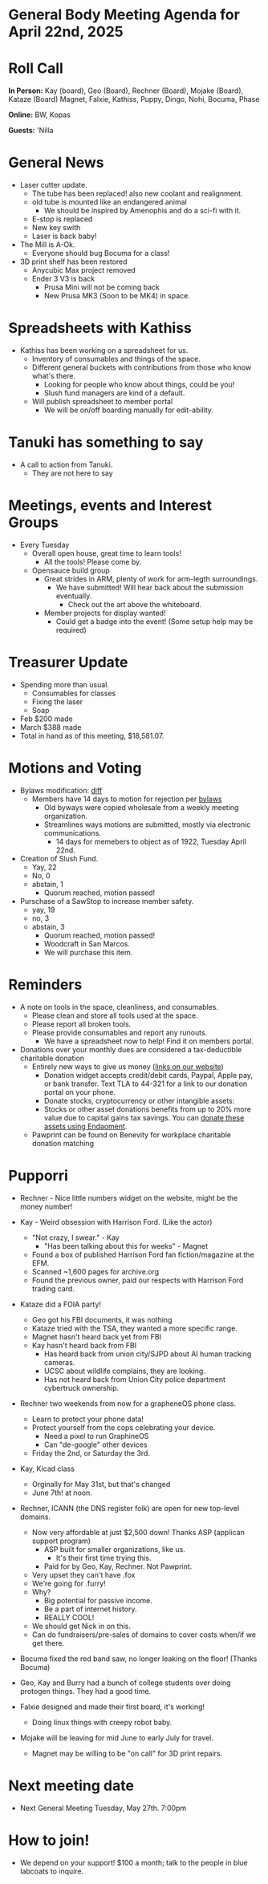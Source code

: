 # General Body Meeting Agenda for April 22nd, 2025
# Roll Call
**In Person:**
Kay (board), Geo (Board), Rechner (Board), Mojake (Board), Kataze (Board)
Magnet, Falxie, Kathiss, Puppy, Dingo, Nohi, Bocuma, Phase 

**Online:**
BW, Kopas

**Guests:**
'Nilla 

# General News
- Laser cutter update. 
  - The tube has been replaced! also new coolant and realignment.  
  - old tube is mounted like an endangered animal 
    - We should be inspired by Amenophis and do a sci-fi with it. 
  - E-stop is replaced
  - New key swith
  - Laser is back baby! 
- The Mill is A-Ok. 
    - Everyone should bug Bocuma for a class! 
- 3D print shelf has been restored
    - Anycubic Max project removed
    - Ender 3 V3 is back 
        - Prusa Mini will not be coming back
        - New Prusa MK3 (Soon to be MK4) in space. 

# Spreadsheets with Kathiss
- Kathiss has been working on a spreadsheet for us.
    - Inventory of consumables and things of the space. 
    - Different general buckets with contributions from those who know what's there. 
        - Looking for people who know about things, could be you! 
        - Slush fund managers are kind of a default. 
    - Will publish spreadsheet to member portal 
        - We will be on/off boarding manually for edit-ability. 

# Tanuki has something to say
- A call to action from Tanuki.
    - They are not here to say

# Meetings, events and Interest Groups
- Every Tuesday
    - Overall open house, great time to learn tools!
        - All the tools! Please come by. 
    - Opensauce build group 
        - Great strides in ARM, plenty of work for arm-legth surroundings. 
            - We have submitted! Will hear back about the submission eventually.
                - Check out the art above the whiteboard. 
        - Member projects for display wanted! 
            - Could get a badge into the event! (Some setup help may be required)


# Treasurer Update
- Spending more than usual. 
    - Consumables for classes
    - Fixing the laser
    - Soap
- Feb $200 made
- March $388 made
- Total in hand as of this meeting, $18,581.07. 

# Motions and Voting
- Bylaws modification: [diff](https://github.com/PawprintPrototyping/admin/pull/12/commits/9635fc6425810639a212175c11e80f8f51fb8f50)
  - Members have 14 days to motion for rejection per [bylaws](https://github.com/PawprintPrototyping/admin/blob/9635fc6425810639a212175c11e80f8f51fb8f50/BYLAWS.md#6-amendment)
    - Old byways were copied wholesale from a weekly meeting organization. 
    - Streamlines ways motions are submitted, mostly via electronic communications.
        - 14 days for memebers to object as of 1922, Tuesday April 22nd.
- Creation of Slush Fund. 
    - Yay, 22
    - No, 0
    - abstain, 1
        - Quorum reached, motion passed! 
- Purschase of a SawStop to increase member safety. 
    - yay, 19
    - no, 3
    - abstain, 3
        - Quorum reached, motion passed! 
        - Woodcraft in San Marcos. 
        - We will purchase this item. 

# Reminders
- A note on tools in the space, cleanliness, and consumables.
  - Please clean and store all tools used at the space.
  - Please report all broken tools.
  - Please provide consumables and report any runouts.
    - We have a spreadsheet now to help! Find it on members portal.
- Donations over your monthly dues are considered a tax-deductible charitable donation
  - Entirely new ways to give us money ([links on our website](https://pawprintprototyping.org/pages/donate/))
    - Donation widget accepts credit/debit cards, Paypal, Apple pay, or bank transfer.  Text TLA to 44-321 for a link to our donation portal on your phone.
    - Donate stocks, cryptocurrency or other intangible assets:
    - Stocks or other asset donations benefits from up to 20% more value due to capital gains tax savings. You can [donate these assets using Endaoment](https://app.endaoment.org/orgs/84-4428024).
  - Pawprint can be found on Benevity for workplace charitable donation matching

# Pupporri 
- Rechner - Nice little numbers widget on the website, might be the money number! 

- Kay - Weird obsession with Harrison Ford. (Like the actor)
    - "Not crazy, I swear." - Kay
        - "Has been talking about this for weeks" - Magnet
    - Found a box of published Harrison Ford fan fiction/magazine at the EFM. 
    - Scanned ~1,600 pages for archive.org
    - Found the previous owner, paid our respects with Harrison Ford trading card.

- Kataze did a FOIA party!
    - Geo got his FBI documents, it was nothing
    - Kataze tried with the TSA, they wanted a more specific range. 
    - Magnet hasn't heard back yet from FBI
    - Kay hasn't heard back from FBI
        - Has heard back from union city/SJPD about AI human tracking cameras. 
        - UCSC about wildlife complains, they are looking. 
        - Has not heard back from Union City police department cybertruck ownership.

- Rechner two weekends from now for a grapheneOS phone class. 
    - Learn to protect your phone data! 
    - Protect yourself from the cops celebrating your device. 
        - Need a pixel to run GraphineOS 
        - Can "de-google" other devices
    - Friday the 2nd, or Saturday the 3rd. 

- Kay, Kicad class 
    - Orginally for May 31st, but that's changed
    - June 7th! at noon. 

- Rechner, ICANN (the DNS register folk) are open for new top-level domains. 
    - Now very affordable at just $2,500 down! Thanks ASP (applican support program)
        - ASP built for smaller organizations, like us. 
            - It's their first time trying this. 
        - Paid for by Geo, Kay, Rechner. Not Pawprint. 
    - Very upset they can't have .fox
    - We're going for .furry! 
    - Why? 
        - Big potential for passive income.
        - Be a part of internet history.
        - REALLY COOL! 
    - We should get Nick in on this. 
    - Can do fundraisers/pre-sales of domains to cover costs when/if we get there. 

- Bocuma fixed the red band saw, no longer leaking on the floor! (Thanks Bocuma)

- Geo, Kay and Burry had a bunch of college students over doing protogen things. They had a good time. 

- Falxie designed and made their first board, it's working! 
    - Doing linux things with creepy robot baby. 

- Mojake will be leaving for mid June to early July for travel. 
    - Magnet may be willing to be "on call" for 3D print repairs. 

# Next meeting date
- Next General Meeting Tuesday, May 27th. 7:00pm

# How to join! 
- We depend on your support! $100 a month; talk to the people in blue labcoats to inquire. 
